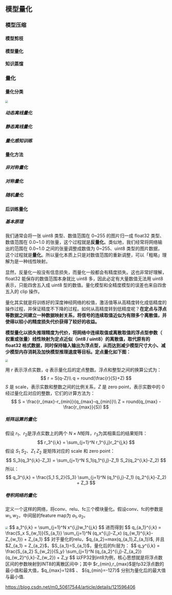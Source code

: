 ## 模型量化



### 模型压缩



#### 模型剪枝



#### 模型量化



#### 知识蒸馏



### 量化



#### 量化分类

<img src="https://user-images.githubusercontent.com/52520497/95644539-e7f23500-0ae9-11eb-80a8-596cfb285e17.png" style="zoom:50%;" />



##### 动态离线量化



##### 静态离线量化



##### 量化感知训练



#### 量化方法



##### 非对称量化



##### 对称量化



##### 随机量化



#### 后训练量化



##### 基本原理

我们通常会将一张 uint8 类型、数值范围在 0~255 的图片归一成 float32 类型、数值范围在 0.0~1.0 的张量，这个过程就是**反量化**。类似地，我们经常将网络输出的范围在 0.0~1.0 之间的张量调整成数值为 0~255、uint8 类型的图片数据，这个过程就是**量化**。所以量化本质上只是对数值范围的重新调整，可以「粗略」理解为是一种线性映射。

显然，反量化一般没有信息损失，而量化一般都会有精度损失。这也非常好理解，float32 能保存的数值范围本身就比 uint8 多，因此必定有大量数值无法用 uint8 表示，只能四舍五入成 uint8 型的数值。量化模型和全精度模型的误差也来自四舍五入的 clip 操作。

量化其实就是将训练好的深度神经网络的权值，激活值等从高精度转化成低精度的操作过程，并保证精度不下降的过程。如何从高精度转到低精度呢？**在定点与浮点等数据之间建立一种数据映射关系，将信号的连续取值近似为有限多个离散值，并使得以较小的精度损失代价获得了较好的收益。**

**模型量化以损失推理精度为代价，将网络中连续取值或离散取值的浮点型参数（ 权重或张量）线性映射为定点近似（int8 / uint8）的离散值，取代原有的 float32 格式数据，同时保持输入输出为浮点型，从而达到减少模型尺寸大小、减少模型内存消耗及加快模型推理速度等目标。定点量化如下图：**

<img src="https://edit.wpgdadawant.com/uploads/news_file/blog/2020/2007/tinymce/1_1.jpg" style="zoom:50%;" />

用 $r$ 表示浮点实数，$q$ 表示量化后的定点整数。浮点和整型之间的换算公式为：
$$
r = S(q-Z)\\
q = round(\frac{r}{S}+Z)
$$
$S$ 是 scale，表示实数和整数之间的比例关系，$Z$ 是 zero point，表示实数中的 0 经过量化后对应的整数，它们的计算方法为：
$$
S = \frac{r_{max}-r_{min}}{q_{max}-q_{min}}\\
Z = round(q_{max} - \frac{r_{max}}{S})
$$


##### 矩阵运算的量化

假设 $r_1$、$r_2$是浮点实数上的两个 $N\times N$矩阵，$r_3$为其相乘后的结果矩阵：
$$
r_3^{i,k} = \sum_{j=1}^N r_1^{i,j}r_2^{j,k}
$$
假设 $S_1$ $S_2$、$Z_1$ $Z_2$ 是矩阵对应的 scale 和 zero point：
$$
S_3(q_3^{i,k}-Z_3) = \sum_{j=1}^N S_1(q_1^{i,j}-Z_1) S_2(q_2^{i,k}-Z_2)
$$
所以：
$$
q_3^{i,k} = \frac{S_1 S_2}{S_3} \sum_{j=1}^N (q_1^{i,j}-Z_1) (q_2^{i,k}-Z_2) + Z_3
$$


##### 卷积网络的量化

定义一个这样的网络，将conv、relu、fc三个模块量化。假设conv、fc的参数是 $w_1, w_2$，中间层的feature map为 $a_1,a_2$。



<img src="https://pic1.zhimg.com/80/v2-8aeb50d76358ee1f6e88c33916b57200_1440w.webp" style="zoom:50%;" />
$$
a_1^{i,k} = \sum_{j=1}^N x^{i,j}w_1^{j,k}
$$
进而得到
$$
q_{a_1}^{i,k} = \frac{S_x S_{w_1}}{S_{a_1}} \sum_{j=1}^N (q_x^{i,j}-Z_x) (q_{w_1}^{i,k}-Z_{w_1}) + Z_{a_1}
$$
对于量化的relu，$q_{a_2}=max(q_{a_1},Z_{a_1})$, 并且 $Z_{a_1} = Z_{a_2}$，$S_{a_1}=S_{a_1}$，量化后的fc层为：
$$
q_y^{i,k} = \frac{S_{a_2} S_{w_2}}{S_y} \sum_{j=1}^N (q_{a_2}^{i,j}-Z_{a_2}) (q_{w_2}^{i,k}-Z_{w_2}) + Z_y
$$
以FP32到int8为例，核心思想就是将浮点数区间的参数映射到INT8的离散区间中；其中 $r_{min},r_{max}$是fp32浮点数的最小值和最大值，$q_{max}=128$ 、 ${q_{min}=-127}$ 分别为量化后的最大值与最小值.



https://blog.csdn.net/m0_50617544/article/details/121596406
